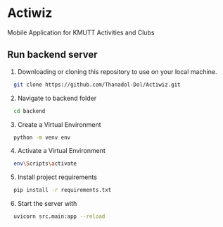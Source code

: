 # Actiwiz

Mobile Application for KMUTT Activities and Clubs

## Run backend server

1. Downloading or cloning this repository to use on your local machine.

```bash
  git clone https://github.com/Thanadol-Dol/Actiwiz.git
```

2. Navigate to backend folder

```bash
  cd backend
```

3. Create a Virtual Environment
```bash
  python -m venv env
```

4. Activate a Virtual Environment
```bash
  env\Scripts\activate
```

5. Install project requirements
```bash
  pip install -r requirements.txt
```

6. Start the server with
```bash
  uvicorn src.main:app --reload
```
